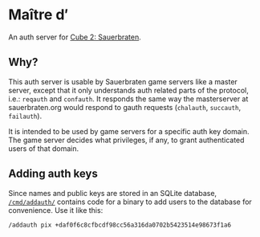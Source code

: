 # Maître d′

An auth server for [Cube 2: Sauerbraten](http://sauerbraten.org/).


## Why?

This auth server is usable by Sauerbraten game servers like a master server, except that it only understands auth related parts of the protocol, i.e.: `reqauth` and `confauth`. It responds the same way the masterserver at sauerbraten.org would respond to gauth requests (`chalauth`, `succauth`, `failauth`).

It is intended to be used by game servers for a specific auth key domain. The game server decides what privileges, if any, to grant authenticated users of that domain.


## Adding auth keys

Since names and public keys are stored in an SQLite database, [`/cmd/addauth/`](/cmd/addauth/) contains code for a binary to add users to the database for convenience. Use it like this:

	/addauth pix +daf0f6c8cfbcdf98cc56a316da0702b5423514e98673f1a6